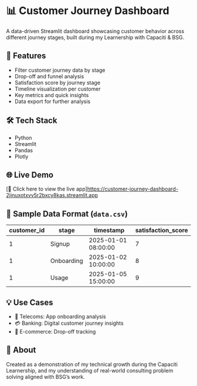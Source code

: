 # 📊 Customer Journey Dashboard

A data-driven Streamlit dashboard showcasing customer behavior across different journey stages, built during my Learnership with Capaciti & BSG.

## 🚀 Features

- Filter customer journey data by stage
- Drop-off and funnel analysis
- Satisfaction score by journey stage
- Timeline visualization per customer
- Key metrics and quick insights
- Data export for further analysis

## 🛠️ Tech Stack

- Python
- Streamlit
- Pandas
- Plotly

## 🌐 Live Demo

[🔗 Click here to view the live app]https://customer-journey-dashboard-2jinuxotxvv5r2bxcy8kas.streamlit.app

## 📁 Sample Data Format (`data.csv`)

| customer_id | stage       | timestamp           | satisfaction_score |
|-------------|-------------|---------------------|--------------------|
| 1           | Signup      | 2025-01-01 08:00:00 | 7                  |
| 1           | Onboarding  | 2025-01-02 10:00:00 | 8                  |
| 1           | Usage       | 2025-01-05 15:00:00 | 9                  |

## 💡 Use Cases

- 📱 Telecoms: App onboarding analysis
- 💳 Banking: Digital customer journey insights
- 🛒 E-commerce: Drop-off tracking

## 🤝 About

Created as a demonstration of my technical growth during the Capaciti Learnership, and my understanding of real-world consulting problem solving aligned with BSG’s work.

